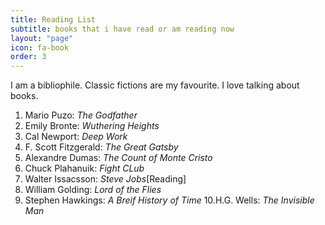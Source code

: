 ```yaml
---
title: Reading List
subtitle: books that i have read or am reading now
layout: "page"
icon: fa-book
order: 3
---
```


I am a bibliophile. Classic fictions are my favourite. 
I love talking about books.

1. Mario Puzo: *The Godfather*
2. Emily Bronte: *Wuthering Heights*
3. Cal Newport: *Deep Work*
4. F. Scott Fitzgerald: *The Great Gatsby*
5. Alexandre Dumas: *The Count of Monte Cristo*
6. Chuck Plahanuik: *Fight CLub*
7. Walter Issacsson: *Steve Jobs*[Reading]
8. William Golding: *Lord of the Flies*
9. Stephen Hawkings: *A Breif History of Time*
10.H.G. Wells: *The Invisible Man*

